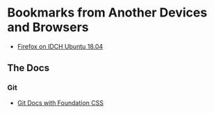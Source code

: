 # Bookmarks from Another Devices and Browsers

* [Firefox on IDCH Ubuntu 18.04](firefox-bookmarks-idch-ubuntu1804.html)

## The Docs

### Git

* [Git Docs with Foundation CSS](docs/git/git_docs_foundation.html)
